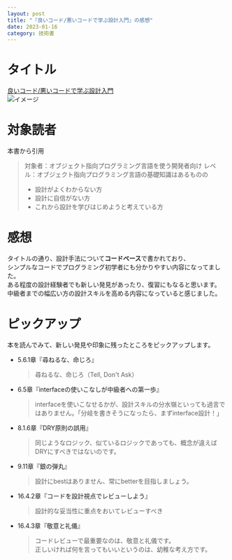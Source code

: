 ```yaml
---
layout: post
title: "『良いコード/悪いコードで学ぶ設計入門』の感想"
date: 2023-01-16
category: 技術書
---
```

# タイトル
[良いコード/悪いコードで学ぶ設計入門](https://www.amazon.co.jp/%E8%89%AF%E3%81%84%E3%82%B3%E3%83%BC%E3%83%89-%E6%82%AA%E3%81%84%E3%82%B3%E3%83%BC%E3%83%89%E3%81%A7%E5%AD%A6%E3%81%B6%E8%A8%AD%E8%A8%88%E5%85%A5%E9%96%80-%E2%80%95%E4%BF%9D%E5%AE%88%E3%81%97%E3%82%84%E3%81%99%E3%81%84-%E6%88%90%E9%95%B7%E3%81%97%E7%B6%9A%E3%81%91%E3%82%8B%E3%82%B3%E3%83%BC%E3%83%89%E3%81%AE%E6%9B%B8%E3%81%8D%E6%96%B9-%E4%BB%99%E5%A1%B2/dp/4297127830/ref=sr_1_1?adgrpid=134755123199&gclid=EAIaIQobChMIxd2Sx5zL_AIVhCRgCh2nsglQEAAYASAAEgKLdvD_BwE&hvadid=611341853962&hvdev=c&hvlocphy=1009243&hvnetw=g&hvqmt=e&hvrand=3228223753924317536&hvtargid=kwd-1660384028854&hydadcr=27492_14587064&jp-ad-ap=0&keywords=%E8%89%AF%E3%81%84%E3%82%B3%E3%83%BC%E3%83%89%E6%82%AA%E3%81%84%E3%82%B3%E3%83%BC%E3%83%89%E3%81%A7%E5%AD%A6%E3%81%B6%E8%A8%AD%E8%A8%88%E5%85%A5%E9%96%80&qid=1673842322&sr=8-1)<br>
![イメージ](/blog/assets/img/良いコード悪いコードで学ぶ設計入門.jpg)

# 対象読者
本書から引用
> 対象者：オブジェクト指向プログラミング言語を使う開発者向け
> レベル：オブジェクト指向プログラミング言語の基礎知識はあるものの
>  + 設計がよくわからない方
>  + 設計に自信がない方
>  + これから設計を学びはじめようと考えている方

# 感想
タイトルの通り、設計手法について**コードベース**で書かれており、<br>
シンプルなコードでプログラミング初学者にも分かりやすい内容になってました。<br>
ある程度の設計経験者でも新しい発見があったり、復習にもなると思います。<br>
中級者までの幅広い方の設計スキルを高める内容になっていると感じました。

# ピックアップ
本を読んでみて、新しい発見や印象に残ったところをピックアップします。
+ 5.6.1章『尋ねるな、命じろ』
  > 尋ねるな、命じろ（Tell, Don't Ask）
+ 6.5章『interfaceの使いこなしが中級者への第一歩』
  > interfaceを使いこなせるかが、設計スキルの分水嶺といっても過言ではありません。「分岐を書きそうになったら、まずinterface設計！」
+ 8.1.6章『DRY原則の誤用』
  > 同じようなロジック、似ているロジックであっても、概念が違えばDRYにすべきではないのです。
+ 9.11章『銀の弾丸』
  > 設計にbestはありません、常にbetterを目指しましょう。
+ 16.4.2章『コードを設計視点でレビューしよう』
  > 設計的な妥当性に重点をおいてレビューすべき
+ 16.4.3章『敬意と礼儀』
  > コードレビューで最重要なのは、敬意と礼儀です。<br>
  > 正しいければ何を言ってもいいというのは、幼稚な考え方です。
